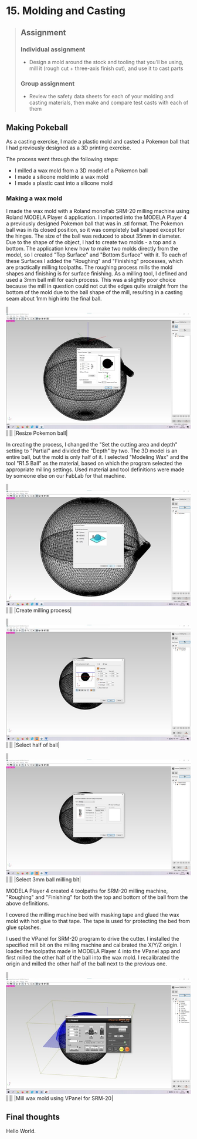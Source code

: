 # 15. Molding and Casting

> ## Assignment
>
> ### Individual assignment
>
> - Design a mold around the stock and tooling that you'll be using, mill it (rough cut + three-axis finish cut), and use it to cast parts
>
> ### Group assignment
>
> - Review the safety data sheets for each of your molding and casting materials, then make and compare test casts with each of them

## Making Pokeball 

As a casting exercise, I made a plastic mold and casted a Pokemon ball that I had previously designed as a 3D printing exercise. 

The process went through the following steps:

* I milled a wax mold from a 3D model of a Pokemon ball
* I made a silicone mold into a wax mold
* I made a plastic cast into a silicone mold

### Making a wax mold

I made the wax mold with a Roland monoFab SRM-20 milling machine using Roland MODELA Player 4 application. I imported into the MODELA Player 4 a previously designed Pokemon ball that was in .stl format. The Pokemon ball was in its closed position, so it was completely ball shaped except for the hinges. The size of the ball was reduced to about 35mm in diameter. Due to the shape of the object, I had to create two molds - a top and a bottom. The application knew how to make two molds directly from the model, so I created "Top Surface" and "Bottom Surface" with it. To each of these Surfaces I added the "Roughing" and "Finishing" processes, which are practically milling toolpaths. The roughing process mills the mold shapes and finishing is for surface finishing. As a milling tool, I defined and used a 3mm ball mill for each process. This was a slightly poor choice because the mill in question could not cut the edges quite straight from the bottom of the mold due to the ball shape of the mill, resulting in a casting seam about 1mm high into the final ball. 

|![](../images/week15/milling_resize.resized.jpg)|
||
|Resize Pokemon ball|

In creating the process, I changed the "Set the cutting area and depth" setting to "Partial" and divided the "Depth" by two. The 3D model is an entire ball, but the mold is only half of it. I selected "Modeling Wax" and the tool "R1.5 Ball" as the material, based on which the program selected the appropriate milling settings. Used material and tool definitions were made by someone else on our FabLab for that machine. 

|![](../images/week15/milling_create_process.resized.jpg)|
||
|Create milling process|

|![](../images/week15/milling_partial_ball.resized.jpg)|
||
|Select half of ball|

|![](../images/week15/milling_tool.resized.jpg)|
||
|Select 3mm ball milling bit|

MODELA Player 4 created 4 toolpaths for SRM-20 milling machine, "Roughing" and "Finishing" for both the top and bottom of the ball from the above definitions. 

I covered the milling machine bed with masking tape and glued the wax mold with hot glue to that tape. The tape is used for protecting the bed from glue splashes. 

I used the VPanel for SRM-20 program to drive the cutter. I installed the specified mill bit on the milling machine and calibrated the X/Y/Z origin. I loaded the toolpaths made in MODELA Player 4 into the VPanel app and first milled the other half of the ball into the wax mold. I recalibrated the origin and milled the other half of the ball next to the previous one. 

|![](../images/week15/milling_srm-20.resized.jpg)|
||
|Mill wax mold using VPanel for SRM-20|

## Final thoughts

Hello World.
